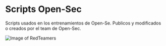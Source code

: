 # Scripts Open-Sec
Scripts usados en los entrenamientos de Open-Se.
Publicos y modificados o creados por el team de Open-Sec.

![Image of RedTeamers](https://www.open-sec.com/img/Coin-2020.png)
